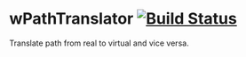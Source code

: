 
# wPathTranslator [![Build Status](https://travis-ci.org/Wandalen/wPathTranslator.svg?branch=master)](https://travis-ci.org/Wandalen/wPathTranslator)

Translate path from real to virtual and vice versa.











